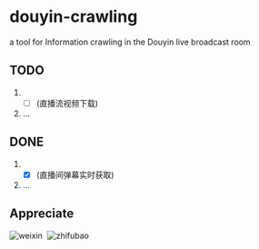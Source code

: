 # douyin-crawling  
a tool for Information crawling in the Douyin live broadcast room



## TODO  
1. - [ ] (直播流视频下载) 
2. ...

## DONE    
1. - [x] (直播间弹幕实时获取)
2. ...           


## Appreciate 
![weixin](https://github.com/1716285375/douyin-crawling/imgs/wx-zf.jpg) 
![zhifubao](https://github.com/1716285375/douyin-crawling/imgs/zfb-zf.jpg) 


